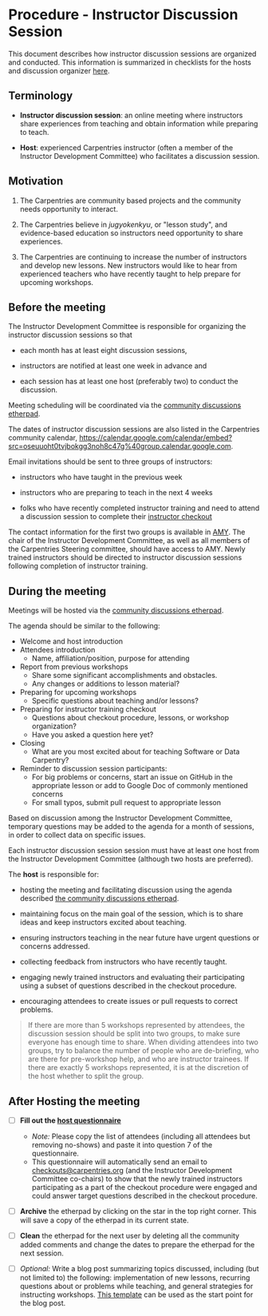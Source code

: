 # Procedure - Instructor Discussion Session

This document describes how instructor discussion sessions
are organized and conducted.  This information is summarized in 
checklists for the hosts and discussion organizer [here](checklists-discussion-sessions.md).  

## Terminology

-   **Instructor discussion session**: an online meeting
    where instructors share experiences from teaching and
    obtain information while preparing to teach.

-   **Host**: experienced Carpentries instructor (often a member of the Instructor Development 
    Committee) who facilitates a discussion session.

## Motivation

1.  The Carpentries are community based projects and the community needs opportunity to interact.

2.  The Carpentries believe in _jugyokenkyu_, or "lesson study", and evidence-based education so instructors need opportunity to share experiences.

3. The Carpentries are continuing to increase the number of instructors and develop new lessons. New instructors would like to hear from experienced teachers who have recently taught to help prepare for upcoming workshops.

## Before the meeting

The Instructor Development Committee is responsible for organizing
the instructor discussion sessions so that

-   each month has at least eight discussion sessions,

-   instructors are notified at least one week in advance and

-   each session has at least one host (preferably two) to conduct the discussion.

Meeting scheduling will be coordinated via the [community discussions etherpad](http://pad.carpentries.org/community-discussions).

The dates of instructor discussion sessions are also listed
in the Carpentries community calendar,
https://calendar.google.com/calendar/embed?src=oseuuoht0tvjbokgg3noh8c47g%40group.calendar.google.com.

Email invitations should be sent to three groups of instructors:

- instructors who have taught in the previous week

- instructors who are preparing to teach in the next 4 weeks

- folks who have recently completed instructor training and need to
  attend a discussion session to complete their [instructor checkout](https://carpentries.github.io/instructor-training/checkout/)

The contact information for the first two groups is available in [AMY](https://amy.carpentries.org/workshops/). 
The chair of the Instructor Development Committee, as well as all members of the Carpentries Steering committee, 
should have access to AMY. Newly trained instructors should be directed to instructor discussion sessions 
following completion of instructor training.  

## During the meeting

Meetings will be hosted via the [community discussions etherpad](http://pad.carpentries.org/community-discussions).

The agenda should be similar to the following:

- Welcome and host introduction
- Attendees introduction
    - Name, affiliation/position, purpose for attending
- Report from previous workshops
    - Share some significant accomplishments and obstacles.
	- Any changes or additions to lesson material?
- Preparing for upcoming workshops
    - Specific questions about teaching and/or lessons?
- Preparing for instructor training checkout
    - Questions about checkout procedure, lessons, or workshop organization?
    - Have you asked a question here yet?
- Closing
	- What are you most excited about for teaching Software or Data Carpentry?  
- Reminder to discussion session participants: 
    - For big problems or concerns, start an issue on GitHub in the appropriate lesson or add to Google Doc of commonly mentioned concerns
    - For small typos, submit pull request to appropriate lesson

Based on discussion among the Instructor Development Committee, temporary questions may be 
added to the agenda for 
a month of sessions, in order to collect data on specific issues.  

Each instructor discussion session session must have at least one host
from the Instructor Development Committee (although two hosts are preferred). 

The **host** is responsible for: 

- hosting the meeting and facilitating discussion using the agenda described 
[the community discussions etherpad](http://pad.carpentries.org/community-discussions). 

- maintaining focus on the main goal of the session, which is to share ideas and keep instructors excited about teaching.

- ensuring instructors teaching in the near future have urgent questions or concerns addressed.

- collecting feedback from instructors who have recently taught.

- engaging newly trained instructors and evaluating their participating using a subset of 
questions described in the checkout procedure.

- encouraging attendees to create issues or pull requests to correct problems.

> If there are more than 5 workshops represented by attendees, the discussion 
session should be split into two groups, to make sure everyone has enough time 
to share.  When dividing attendees into two groups, try to balance the number of 
people who are de-briefing, who are there for pre-workshop help, and who are 
instructor trainees.  If there are exactly 5 workshops represented, it is at the 
discretion of the host whether to split the group.  


## After Hosting the meeting

- [ ] **Fill out the [host questionnaire](https://goo.gl/forms/iXkMQABmO6HROfCy1)**
	- *Note:* Please copy the list of attendees (including all attendees but removing no-shows) and paste it into question 7 of the questionnaire. 
	- This questionnaire will automatically send an email to checkouts@carpentries.org (and the Instructor Development Committee co-chairs) to show that the newly trained instructors participating as a part of the checkout procedure were engaged and could answer target questions described in the checkout procedure.
- [ ] **Archive** the etherpad by clicking on the star in the top right corner. This will save a copy of the etherpad in its current state.
- [ ] **Clean** the etherpad for the next user by deleting all the community added comments and change the dates to prepare the etherpad for the next session.
- [ ] *Optional:* Write a blog post summarizing topics discussed, including (but not limited to) the following: implementation of new lessons, recurring questions about or problems while teaching, and general strategies for instructing workshops. [This template](template-blog-about-debriefing-session.md) can be used as the start point for the blog post.

